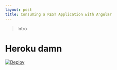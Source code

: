 ```yaml
---
layout: post
title: Consuming a REST Application with Angular
---
```

> Intro

# Heroku damn

[![Deploy](https://www.herokucdn.com/deploy/button.svg)](https://heroku.com/deploy?template=https://github.com/juliuskrah/quartz-manager/tree/v2.x)